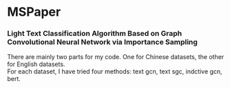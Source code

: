# MSPaper
### Light Text Classification Algorithm Based on Graph Convolutional Neural Network via Importance Sampling  

There are mainly two parts for my code. One for Chinese datasets, the other for English datasets.   
For each dataset, I have tried four methods: text gcn, text sgc, indctive gcn, bert.
